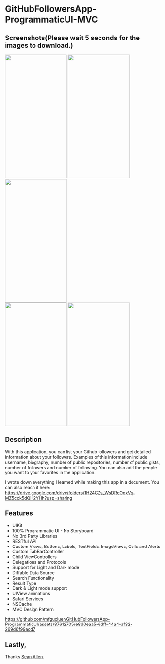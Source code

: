 # GitHubFollowersApp-ProgrammaticUI-MVC


## Screenshots(Please wait 5 seconds for the images to download.)
<div class="row">
  <img src="https://github.com/mfgucluer/GitHubFollowersApp-ProgrammaticUI/assets/87612705/b8b1aeeb-9738-4c9b-8b41-1c43eb794127" width="200" height="400" class="col-md-6">
  <img src="https://github.com/mfgucluer/GitHubFollowersApp-ProgrammaticUI/assets/87612705/0b9efe76-e4c9-4f08-b6f0-cd611d49b02c" width="200" height="400" class="col-md-6">
  <img src="https://github.com/mfgucluer/GitHubFollowersApp-ProgrammaticUI/assets/87612705/88a0f6b6-0635-4c94-9a83-b71361912031" width="200" height="400" class="col-md-6">
</div>

<div class="row">
  <img src="https://github.com/mfgucluer/GitHubFollowersApp-ProgrammaticUI/assets/87612705/3b7af7ba-c6c1-43c0-9427-8010abd45d5d" width="200" height="400" class="col-md-6">
  <img src="https://github.com/mfgucluer/GitHubFollowersApp-ProgrammaticUI/assets/87612705/70dd0cf4-8652-4d3b-ad68-6fddd1bda9b1" width="200" height="400" class="col-md-6">
</div>


## **Description**
With this application, you can list your Github followers and get detailed information about your followers. Examples of this information include username, biography, number of public repositories, number of public gists, number of followers and number of following. You can also add the people you want to your favorites in the application.


I wrote down everything I learned while making this app in a document. You can also reach it here:
https://drive.google.com/drive/folders/1H24CZs_WsDRcOqxVq-MZ5cck5dQH2YHh?usp=sharing

## **Features**

 - UIKit
 - 100% Programmatic UI - No Storyboard
 - No 3rd Party Libraries
 - RESTful API
 - Custom Views, Buttons, Labels, TextFields, ImageViews, Cells and Alerts
 - Custom TabBarController
 - Child ViewControllers
 - Delegations and Protocols
 - Support for Light and Dark mode
 - Diffable Data Source
 - Search Functionality
 - Result Type
 - Dark & Light mode support
 - UIView animations
 - Safari Services
 - NSCache
 - MVC Design Pattern



https://github.com/mfgucluer/GitHubFollowersApp-ProgrammaticUI/assets/87612705/e8d0eaa5-6dff-44a4-af32-269d6f99acd7


## Lastly,
Thanks <a href="https://twitter.com/seanallen_dev">Sean Allen</a>.
